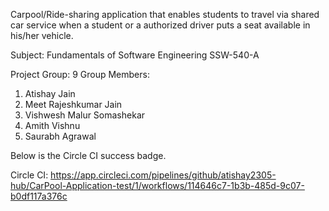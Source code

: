 Carpool/Ride-sharing application that enables students to travel via shared car service when a student or a authorized driver puts a seat available in his/her vehicle.

Subject: Fundamentals of Software Engineering
SSW-540-A

Project Group: 9
Group Members: 
1.	Atishay Jain
2.	Meet Rajeshkumar Jain
3.	Vishwesh Malur Somashekar
4.	Amith Vishnu
5.	Saurabh Agrawal

Below is the Circle CI success badge.

Circle CI: https://app.circleci.com/pipelines/github/atishay2305-hub/CarPool-Application-test/1/workflows/114646c7-1b3b-485d-9c07-b0df117a376c

